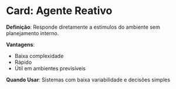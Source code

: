# Card: Agente Reativo

**Definição**: Responde diretamente a estímulos do ambiente sem planejamento interno.

**Vantagens**:
- Baixa complexidade
- Rápido
- Útil em ambientes previsíveis

**Quando Usar**:
Sistemas com baixa variabilidade e decisões simples
